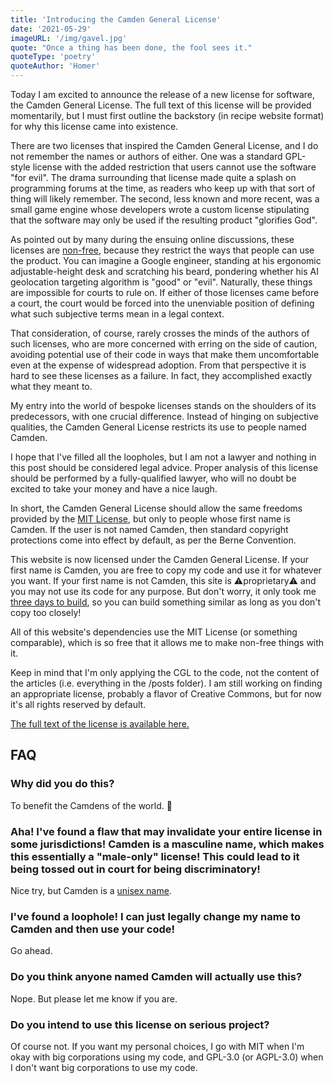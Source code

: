```yaml
---
title: 'Introducing the Camden General License'
date: '2021-05-29'
imageURL: '/img/gavel.jpg'
quote: "Once a thing has been done, the fool sees it."
quoteType: 'poetry'
quoteAuthor: 'Homer'
---
```


Today I am excited to announce the release of a new license for software, the Camden General License. The full text of this license will be provided momentarily, but I must first outline the backstory (in recipe website format) for why this license came into existence.

There are two licenses that inspired the Camden General License, and I do not remember the names or authors of either. One was a standard GPL-style license with the added restriction that users cannot use the software "for evil". The drama surrounding that license made quite a splash on programming forums at the time, as readers who keep up with that sort of thing will likely remember. The second, less known and more recent, was a small game engine whose developers wrote a custom license stipulating that the software may only be used if the resulting product "glorifies God".

As pointed out by many during the ensuing online discussions, these licenses are [non-free](https://www.gnu.org/philosophy/categories.en.html), because they restrict the ways that people can use the product. You can imagine a Google engineer, standing at his ergonomic adjustable-height desk and scratching his beard, pondering whether his AI geolocation targeting algorithm is "good" or "evil". Naturally, these things are impossible for courts to rule on. If either of those licenses came before a court, the court would be forced into the unenviable position of defining what such subjective terms mean in a legal context.

That consideration, of course, rarely crosses the minds of the authors of such licenses, who are more concerned with erring on the side of caution, avoiding potential use of their code in ways that make them uncomfortable even at the expense of widespread adoption. From that perspective it is hard to see these licenses as a failure. In fact, they accomplished exactly what they meant to.

My entry into the world of bespoke licenses stands on the shoulders of its predecessors, with one crucial difference. Instead of hinging on subjective qualities, the Camden General License restricts its use to people named Camden.

I hope that I've filled all the loopholes, but I am not a lawyer and nothing in this post should be considered legal advice. Proper analysis of this license should be performed by a fully-qualified lawyer, who will no doubt be excited to take your money and have a nice laugh.

In short, the Camden General License should allow the same freedoms provided by the [MIT License](https://mit-license.org/), but only to people whose first name is Camden. If the user is not named Camden, then standard copyright protections come into effect by default, as per the Berne Convention.

This website is now licensed under the Camden General License. If your first name is Camden, you are free to copy my code and use it for whatever you want. If your first name is not Camden, this site is ⚠️proprietary⚠️ and you may not use its code for any purpose. But don't worry, it only took me [three days to build](/blog/hello), so you can build something similar as long as you don't copy too closely!

All of this website's dependencies use the MIT License (or something comparable), which is so free that it allows me to make non-free things with it.

Keep in mind that I'm only applying the CGL to the code, not the content of the articles (i.e. everything in the /posts folder). I am still working on finding an appropriate license, probably a flavor of Creative Commons, but for now it's all rights reserved by default.

[The full text of the license is available here.](https://raw.githubusercontent.com/mythmakerseven/website/main/LICENSE)

## FAQ

### Why did you do this?

To benefit the Camdens of the world. 💪

### Aha! I've found a flaw that may invalidate your entire license in some jurisdictions! Camden is a masculine name, which makes this essentially a "male-only" license! This could lead to it being tossed out in court for being discriminatory!

Nice try, but Camden is a [unisex name](http://www.ourbabynamer.com/Camden-name-popularity.html).

### I've found a loophole! I can just legally change my name to Camden and then use your code!

Go ahead.

### Do you think anyone named Camden will actually use this?

Nope. But please let me know if you are.

### Do you intend to use this license on serious project?

Of course not. If you want my personal choices, I go with MIT when I'm okay with big corporations using my code, and GPL-3.0 (or AGPL-3.0) when I don't want big corporations to use my code.
